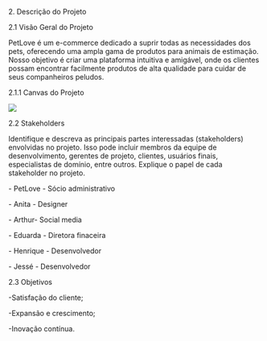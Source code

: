 2\. Descrição do Projeto

2\.1 Visão Geral do Projeto

PetLove é um e-commerce dedicado a suprir todas as necessidades dos pets, oferecendo uma ampla gama de produtos para animais de estimação. Nosso objetivo é criar uma plataforma intuitiva e amigável, onde os clientes possam encontrar facilmente produtos de alta qualidade para cuidar de seus companheiros peludos.

2\.1.1 Canvas do Projeto

![](Aspose.Words.3e723c87-aa85-42e0-912c-b2a610245ae0.001.png)

2\.2 Stakeholders

Identifique e descreva as principais partes interessadas (stakeholders) envolvidas no projeto. Isso pode incluir membros da equipe de desenvolvimento, gerentes de projeto, clientes, usuários finais, especialistas de domínio, entre outros. Explique o papel de cada stakeholder no projeto.

\- PetLove - Sócio administrativo

\- Anita - Designer

\- Arthur- Social media

\- Eduarda - Diretora finaceira

\- Henrique - Desenvolvedor

\- Jessé - Desenvolvedor

2\.3 Objetivos

-Satisfação do cliente;

-Expansão e crescimento;

-Inovação contínua.
